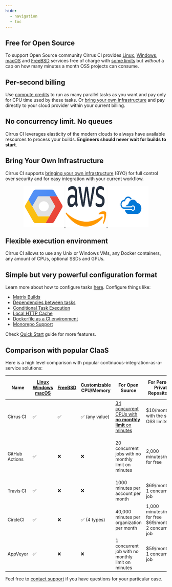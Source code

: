 ```yaml
---
hide:
  - navigation
  - toc
---
```

## Free for Open Source 

To support Open Source community Cirrus CI provides [Linux](guide/linux.md), [Windows](guide/windows.md), [macOS](guide/macOS.md) and [FreeBSD](guide/FreeBSD.md)
services free of charge with [some limits](faq.md#are-there-any-limits) but *without* a cap on how many minutes a month OSS projects can consume.

## Per-second billing

Use [compute credits](pricing.md#compute-credits) to run as many parallel tasks as you want and pay only for CPU time
used by these tasks. Or [bring your own infrastructure](#bring-you-own-infrastructure) and pay directly to your cloud provider
within your current billing.

## No concurrency limit. No queues

Cirrus CI leverages elasticity of the modern clouds to always have available resources to process your builds.
**Engineers should never wait for builds to start**.

## Bring Your Own Infrastructure 

Cirrus CI supports [bringing your own infrastructure](guide/supported-computing-services.md) (BYO) for full control over security and for easy integration with
your current workflow.

<p align="center">
  <a href="/guide/supported-computing-services#google-cloud">
    <img style="width:128px;height:128px;" src="/assets/images/gcp/Google Cloud Platform.svg"/>
  </a>
  <a href="/guide/supported-computing-services#aws">
    <img style="width:128px;height:128px;" src="/assets/images/aws/AWS.svg"/>
  </a>
  <a href="/guide/supported-computing-services#azure">
    <img style="width:128px;height:128px;" src="/assets/images/azure/Microsoft Azure.svg"/>
  </a>
</p>

## Flexible execution environment
 
Cirrus CI allows to use any Unix or Windows VMs, any Docker containers, any amount of CPUs, optional SSDs and GPUs.

## Simple but very powerful configuration format 

Learn more about how to configure tasks [here](guide/writing-tasks.md). Configure things like:

* [Matrix Builds](guide/writing-tasks.md#matrix-modification)
* [Dependencies between tasks](guide/writing-tasks.md#dependencies)
* [Conditional Task Execution](guide/writing-tasks.md#conditional-task-execution)
* [Local HTTP Cache](guide/writing-tasks.md#http-cache)
* [Dockerfile as a CI environment](guide/docker-builder-vm.md#dockerfile-as-a-ci-environment)
* [Monorepo Support](guide/writing-tasks.md#supported-functions)

Check [Quick Start](guide/quick-start.md) guide for more features.

## Comparison with popular CIaaS

Here is a high level comparison with popular continuous-integration-as-a-service solutions:

**Name**        | **[Linux][1] [Windows][2] [macOS][3]** | **[FreeBSD][4]**   | **Customizable CPU/Memory**    | **For Open Source**                                           | **For Personal Private Repositories**                          | **For Organizational Private Repositories**
--------------- | -------------------------------------- | -------------------| ------------------------------ | ------------------------------------------------------------- | -------------------------------------------------------------- | --------------------------------
Cirrus CI       | :white_check_mark:                     | :white_check_mark: | :white_check_mark: (any value) | [34 concurrent CPUs with **no monthly limit** on minutes][6]  | $10/month with the same OSS limits 👈                          | [Per-second usage with no parallel limit](#per-second-billing)<br>[Connect your cloud](#bring-your-own-infrastructure) for $10/month/seat
GitHub Actions  | :white_check_mark:                     | :x:                | :x:                            | 20 concurrent jobs with no monthly limit on minutes           | 2,000 minutes/month for free                                   | Per-minute usage with no parallel limit<br>Host and manage additional runners at no additional cost
Travis CI       | :white_check_mark:                     | :x:                | :x:                            | 1000 minutes per account per month                            | $69/month for 1 concurrent job                                 | $49/month per additional concurrency job
CircleCI        | :white_check_mark:                     | :x:                | :white_check_mark: (4 types)   | 40,000 minutes per organization per month                     | 1,000 minutes/month for free<br>$69/month for 2 concurrent job | $15/month/user + per-minute usage with up to 89 parallel jobs
AppVeyor        | :white_check_mark:                     | :x:                | :x:                            | 1 concurrent job with no monthly limit on minutes             | $59/month for 1 concurrent job                                 | $50/month per additional concurrency job

[1]: guide/linux.md
[2]: guide/windows.md
[3]: guide/macOS.md
[4]: guide/FreeBSD.md
[5]: faq.md#any-discounts
[6]: faq.md#are-there-any-limits

Feel free to [contact support](mailto:support@cirruslabs.org) if you have questions for your particular case.

